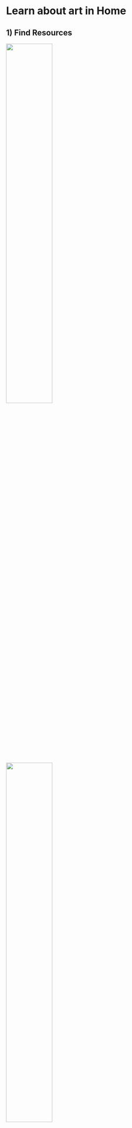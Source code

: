 # Learn about art in Home

## 1) Find Resources

<img src="https://github.com/L3ts-H4ck/CommunityChallenge-Spark-English/blob/main/tutorials/03-source/LearnAtHome_1.jpg?raw=true" width="50%">
<img src="https://github.com/L3ts-H4ck/CommunityChallenge-Spark-English/blob/main/tutorials/03-source/LearnAtHome_2.jpg?raw=true" width="50%">
<img src="https://github.com/L3ts-H4ck/CommunityChallenge-Spark-English/blob/main/tutorials/03-source/LearnAtHome_3.jpg?raw=true" width="50%">
<img src="https://github.com/L3ts-H4ck/CommunityChallenge-Spark-English/blob/main/tutorials/03-source/LearnAtHome_4.jpg?raw=true" width="50%">
<img src="https://github.com/L3ts-H4ck/CommunityChallenge-Spark-English/blob/main/tutorials/03-source/LearnAtHome_5.jpg?raw=true" width="50%">
<img src="https://github.com/L3ts-H4ck/CommunityChallenge-Spark-English/blob/main/tutorials/03-source/LearnAtHome_6.jpg?raw=true" width="50%">
<img src="https://github.com/L3ts-H4ck/CommunityChallenge-Spark-English/blob/main/tutorials/03-source/LearnAtHome_7.jpg?raw=true" width="50%">
<img src="https://github.com/L3ts-H4ck/CommunityChallenge-Spark-English/blob/main/tutorials/03-source/LearnAtHome_8.jpg?raw=true" width="50%">
<img src="https://github.com/L3ts-H4ck/CommunityChallenge-Spark-English/blob/main/tutorials/03-source/LearnAtHome_9.jpg?raw=true" width="50%">
<img src="https://github.com/L3ts-H4ck/CommunityChallenge-Spark-English/blob/main/tutorials/03-source/LearnAtHome_10.jpg?raw=true" width="50%">
<img src="https://github.com/L3ts-H4ck/CommunityChallenge-Spark-English/blob/main/tutorials/03-source/LearnAtHome_11.jpg?raw=true" width="50%">
<img src="https://github.com/L3ts-H4ck/CommunityChallenge-Spark-English/blob/main/tutorials/03-source/LearnAtHome_12.jpg?raw=true" width="50%">
<img src="https://github.com/L3ts-H4ck/CommunityChallenge-Spark-English/blob/main/tutorials/03-source/LearnAtHome_13.jpg?raw=true" width="50%">
<img src="https://github.com/L3ts-H4ck/CommunityChallenge-Spark-English/blob/main/tutorials/03-source/LearnAtHome_14.jpg?raw=true" width="50%">
<img src="https://github.com/L3ts-H4ck/CommunityChallenge-Spark-English/blob/main/tutorials/03-source/LearnAtHome_15.jpg?raw=true" width="50%">
<img src="https://github.com/L3ts-H4ck/CommunityChallenge-Spark-English/blob/main/tutorials/03-source/LearnAtHome_16.jpg?raw=true" width="50%">
<img src="https://github.com/L3ts-H4ck/CommunityChallenge-Spark-English/blob/main/tutorials/03-source/LearnAtHome_17.jpg?raw=true" width="50%">
<img src="https://github.com/L3ts-H4ck/CommunityChallenge-Spark-English/blob/main/tutorials/03-source/LearnAtHome_18.jpg?raw=true" width="50%">
<img src="https://github.com/L3ts-H4ck/CommunityChallenge-Spark-English/blob/main/tutorials/03-source/LearnAtHome_19.jpg?raw=true" width="50%">
<img src="https://github.com/L3ts-H4ck/CommunityChallenge-Spark-English/blob/main/tutorials/03-source/LearnAtHome_20.jpg?raw=true" width="50%">
<img src="https://github.com/L3ts-H4ck/CommunityChallenge-Spark-English/blob/main/tutorials/03-source/LearnAtHome_21.jpg?raw=true" width="50%">
<img src="https://github.com/L3ts-H4ck/CommunityChallenge-Spark-English/blob/main/tutorials/03-source/LearnAtHome_22.jpg?raw=true" width="50%">
<img src="https://github.com/L3ts-H4ck/CommunityChallenge-Spark-English/blob/main/tutorials/03-source/LearnAtHome_23.jpg?raw=true" width="50%">

## 2) Open Spark AR and Create a new Project

## 3) Create A Plane Tracker

## 4) Add a text and create a Background for the text.

## 5) Or Add a image with te information as a Image.

Differences Betwen use one of else: Text require most time and make a better cuality, images with a good quality has a bigger zise.

## 6) Add the necesary Plane trackers and export your filter.

Add the necesary Plane trackers that you needs but remember that your filter needs to be small and don't pass the max zise(Some Number).
Go to the test section and send this filter to your facebook app to test.
